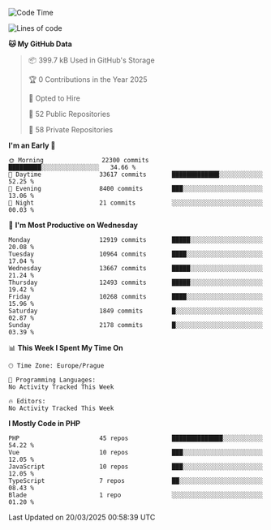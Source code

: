 <!--START_SECTION:waka-->
![Code Time](http://img.shields.io/badge/Code%20Time-1%2C584%20hrs%203%20mins-blue)

![Lines of code](https://img.shields.io/badge/From%20Hello%20World%20I%27ve%20Written-19.4%20million%20lines%20of%20code-blue)

**🐱 My GitHub Data** 

> 📦 399.7 kB Used in GitHub's Storage 
 > 
> 🏆 0 Contributions in the Year 2025
 > 
> 💼 Opted to Hire
 > 
> 📜 52 Public Repositories 
 > 
> 🔑 58 Private Repositories 
 > 
**I'm an Early 🐤** 

```text
🌞 Morning                22300 commits       █████████░░░░░░░░░░░░░░░░   34.66 % 
🌆 Daytime                33617 commits       █████████████░░░░░░░░░░░░   52.25 % 
🌃 Evening                8400 commits        ███░░░░░░░░░░░░░░░░░░░░░░   13.06 % 
🌙 Night                  21 commits          ░░░░░░░░░░░░░░░░░░░░░░░░░   00.03 % 
```
📅 **I'm Most Productive on Wednesday** 

```text
Monday                   12919 commits       █████░░░░░░░░░░░░░░░░░░░░   20.08 % 
Tuesday                  10964 commits       ████░░░░░░░░░░░░░░░░░░░░░   17.04 % 
Wednesday                13667 commits       █████░░░░░░░░░░░░░░░░░░░░   21.24 % 
Thursday                 12493 commits       █████░░░░░░░░░░░░░░░░░░░░   19.42 % 
Friday                   10268 commits       ████░░░░░░░░░░░░░░░░░░░░░   15.96 % 
Saturday                 1849 commits        █░░░░░░░░░░░░░░░░░░░░░░░░   02.87 % 
Sunday                   2178 commits        █░░░░░░░░░░░░░░░░░░░░░░░░   03.39 % 
```


📊 **This Week I Spent My Time On** 

```text
🕑︎ Time Zone: Europe/Prague

💬 Programming Languages: 
No Activity Tracked This Week

🔥 Editors: 
No Activity Tracked This Week
```

**I Mostly Code in PHP** 

```text
PHP                      45 repos            ██████████████░░░░░░░░░░░   54.22 % 
Vue                      10 repos            ███░░░░░░░░░░░░░░░░░░░░░░   12.05 % 
JavaScript               10 repos            ███░░░░░░░░░░░░░░░░░░░░░░   12.05 % 
TypeScript               7 repos             ██░░░░░░░░░░░░░░░░░░░░░░░   08.43 % 
Blade                    1 repo              ░░░░░░░░░░░░░░░░░░░░░░░░░   01.20 % 
```




 Last Updated on 20/03/2025 00:58:39 UTC
<!--END_SECTION:waka-->
<!--
**AlexKratky/AlexKratky** is a ✨ _special_ ✨ repository because its `README.md` (this file) appears on your GitHub profile.

Here are some ideas to get you started:

- 🔭 I’m currently working on ...
- 🌱 I’m currently learning ...
- 👯 I’m looking to collaborate on ...
- 🤔 I’m looking for help with ...
- 💬 Ask me about ...
- 📫 How to reach me: ...
- 😄 Pronouns: ...
- ⚡ Fun fact: ...
-->
